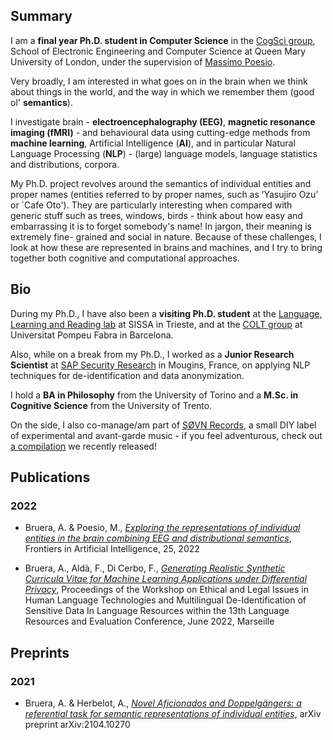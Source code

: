 ## Summary

I am a **final year Ph.D. student in Computer Science** in the [CogSci group](./http://cogsci.eecs.qmul.ac.uk), School of Electronic Engineering and Computer Science at Queen Mary University of London, under the supervision of [Massimo Poesio](./https://scholar.google.com/citations?user=89aa1X0AAAAJ&hl=it&oi=ao). 

Very broadly, I am interested in what goes on in the brain when we think about things in the world, and the way in which we remember them (good ol' **semantics**). 

I investigate brain - **electroencephalography (EEG)**, **magnetic resonance imaging (fMRI)** - and behavioural data using cutting-edge methods from **machine learning**, Artificial Intelligence (**AI**), and in particular Natural Language Processing (**NLP**) - (large) language models, language statistics and distributions, corpora.

My Ph.D. project revolves around the semantics of individual entities and proper names (entities referred to by proper names, such as ’Yasujiro Ozu’ or `Cafe Oto'). They are particularly interesting when compared with generic stuff such as trees, windows, birds - think about how easy and embarrassing it is to forget somebody's name! In jargon, their meaning is extremely fine- grained and social in nature. Because of these challenges, I look at how these are represented in brains and machines, and I try to bring together both cognitive and computational approaches.

## Bio

During my Ph.D., I have also been a **visiting Ph.D. student** at the [Language, Learning and Reading lab](./https://lrlac.sissa.it) at SISSA in Trieste, and at the [COLT group](./https://www.upf.edu/web/colt) at Universitat Pompeu Fabra in Barcelona. 

Also, while on a break from my Ph.D., I worked as a **Junior Research Scientist** at [SAP Security Research](./https://blogs.sap.com/2020/10/09/why-are-we-doing-security-research-at-sap/) in Mougins, France, on applying NLP techniques for de-identification and data anonymization. 

I hold a **BA in Philosophy** from the University of Torino and a **M.Sc. in Cognitive Science** from the University of Trento.

On the side, I also co-manage/am part of [SØVN Records](./https://sovnrecords.bandcamp.com), a small DIY label of experimental and avant-garde music - if you feel adventurous, check out [a compilation](./https://sovnrecords.bandcamp.com/album/music-for-queuing-at-the-supermarket)  we recently released!

## Publications

### 2022

- Bruera, A. & Poesio, M., [_Exploring the representations of individual entities in the brain combining EEG and distributional semantics_](./https://www.frontiersin.org/articles/10.3389/frai.2022.796793/full), Frontiers in Artificial Intelligence, 25, 2022

- Bruera, A., Aldà, F., Di Cerbo, F., [_Generating Realistic Synthetic Curricula Vitae for Machine Learning Applications under Differential Privacy_](./http://www.lrec-conf.org/proceedings/lrec2022/workshops/LEGAL/pdf/2022.legal-1.11.pdf), Proceedings of the Workshop on Ethical and Legal Issues in Human Language Technologies and Multilingual De-Identification of Sensitive Data In Language Resources within the 13th Language Resources and Evaluation Conference, June 2022, Marseille

## Preprints

### 2021

- Bruera, A. & Herbelot, A., [_Novel Aficionados and Doppelgängers: a referential task for semantic representations of individual entities_](./https://arxiv.org/abs/2104.10270), arXiv preprint arXiv:2104.10270
